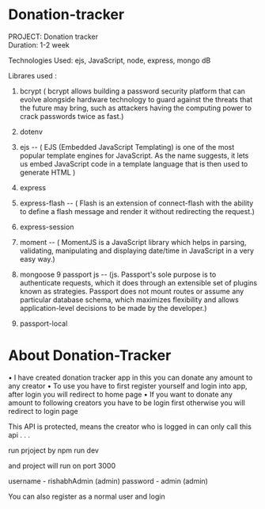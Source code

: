 # Donation-tracker


PROJECT:  Donation tracker    
Duration: 1-2 week

Technologies Used: ejs, JavaScript, node, express, mongo dB

Librares used :
 1. bcrypt ( bcrypt allows building a password security platform that can evolve alongside hardware technology to guard against the threats that the future may bring, such as attackers having the computing power to crack passwords twice as fast.)
 2. dotenv
 3. ejs  -- ( EJS (Embedded JavaScript Templating) is one of the most popular template engines for JavaScript. As the name suggests, it lets us embed JavaScript code in a template language that is then used to generate HTML )
 4. express
 5. express-flash  -- ( Flash is an extension of connect-flash with the ability to define a flash message and render it without redirecting the request.)
 6. express-session
 7. moment  -- ( MomentJS is a JavaScript library which helps in parsing, validating, manipulating and displaying date/time in JavaScript in a very easy way.)
 
 8. mongoose
 9  passport js  -- (js. Passport's sole purpose is to authenticate requests, which it does through an extensible set of plugins known as strategies. Passport does not mount routes or assume any particular database schema, which maximizes flexibility and allows application-level decisions to be made by the developer.)
 
 10. passport-local
    
   # About Donation-Tracker
   
•	I have created donation tracker app in this you can donate any amount to any creator
•	To use you have to first register yourself and login into app, after login you will redirect to home page 
•	If you want to donate any amount to following creators you have to be login first otherwise you will redirect to login page 

This API is protected, means the creator who is logged in can only call this api
.
.
.

 
 run prjoject by npm run dev 
 
 
 and project will run on port 3000
  
 username - rishabhAdmin (admin)  password - admin (admin)
 
 You can also register as a normal user and login 

